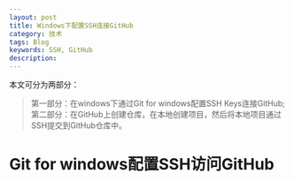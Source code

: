 ```yaml
---
layout: post
title: Windows下配置SSH连接GitHub
category: 技术
tags: Blog
keywords: SSH, GitHub
description: 
---
```


本文可分为两部分：  
>第一部分：在windows下通过Git for windows配置SSH Keys连接GitHub;  
>第二部分：在GitHub上创建仓库，在本地创建项目，然后将本地项目通过SSH提交到GitHub仓库中。

# Git for windows配置SSH访问GitHub